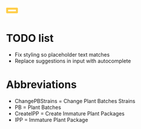 ![Your Logo](./src/assets/favicon.png)

# TODO list

- Fix styling so placeholder text matches
- Replace suggestions in input with autocomplete

# Abbreviations

- ChangePBStrains = Change Plant Batches Strains
 - PB = Plant Batches
- CreateIPP = Create Immature Plant Packages
 - IPP = Immature Plant Package
